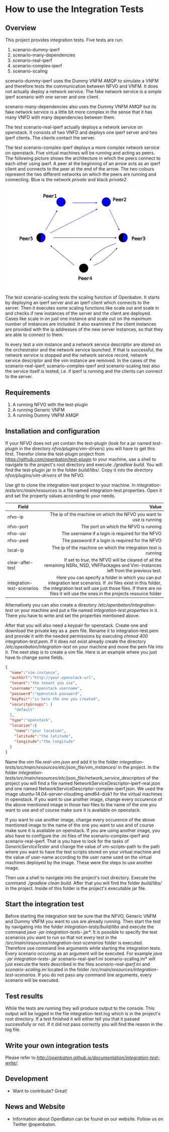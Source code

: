 # How to use the Integration Tests

## Overview

This project provides integration tests. 
Five tests are run.

1. scenario-dummy-iperf
2. scenario-many-dependencies
3. scenario-real-iperf
4. scenario-complex-iperf
5. scenario-scaling

scenario-dummy-iperf uses the Dummy VNFM AMQP to simulate a VNFM and therefore tests the communication between NFVO and VNFM. 
It does not actually deploy a network service. The fake network service is a simple iperf scenario with one server and one client. 

scenario-many-dependencies also uses the Dummy VNFM AMQP but its fake network service is a little bit more complex in the sense that it has many VNFD with many dependencies between them. 

The test scenario-real-iperf actually deploys a network service on openstack. 
It consists of two VNFD and deploys one iperf server and two iperf clients. The clients contact the server. 

The test scenario-complex-iperf deploys a more complex network service on openstack. 
Five virtual machines will be running and acting as peers. 
The following picture shows the architecture in which the peers connect to each other using iperf. 
A peer at the beginning of an arrow acts as an iperf client and connects to the peer at the end of the arrow. 
The two colours represent the two different networks on which the peers are running and connecting. 
Blue is the network *private* and black *private2*.

![Complex scenario][complex-iperf]

The test scenario-scaling tests the scaling function of Openbaton. 
It starts by deploying an iperf server and an iperf client which connects to the server. 
Then it executes some scaling functions like scale out and scale in and checks if new instances of the server and the client are deployed. Cases like scale in on just one instance and scale out on the maximum number of instances are included. 
It also examines if the client instances are provided with the ip addresses of the new server instances, so that they are able to connect to them. 

In every test a vim instance and a network service descriptor are stored on the orchestrator and the network service launched. 
If that is successful, the network service is stopped and the network service record, network service descriptor and the vim instance are removed. 
In the cases of the scenario-real-iperf, scenario-complex-iperf and scenario-scaling test also the service itself is tested, i.e. if iperf is running and the clients can connect to the server. 

## Requirements

1. A running NFVO with the test-plugin
2. A running Generic VNFM
3. A running Dummy VNFM AMQP

## Installation and configuration

If your NFVO does not yet contain the test-plugin (look for a jar named *test-plugin* in the directory *nfvo/plugins/vim-drivers*) you will have to get this first. Therefor clone the test-plugin project from https://github.com/openbaton/test-plugin to your machine, use a shell to navigate to the project's root directory and execute *./gradlew build*. You will find the test-plugin jar in the folder *build/libs/*. Copy it into the directory *nfvo/plugins/vim-drivers* of the NFVO. 

Use git to clone the integration-test project to your machine. 
In *integration-tests/src/main/resources* is a file named integration-test.properties. 
Open it and set the property values according to your needs. 

| Field          				| Value       																|
| -------------   				| -------------:																|
| nfvo-ip  					| The ip of the machine on which the NFVO you want to use is running |
| nfvo-port					| The port on which the NFVO is running |
| nfvo-usr					| The username if a login is required for the NFVO |
| nfvo-pwd                                      | The password if a login is required for the NFVO |
| local-ip					| The ip of the machine on which the integration test is running |
| clear-after-test          | If set to *true*, the NFVO will be cleared of all the remaining NSRs, NSD, VNFPackages and Vim-Instances left from the previous test. |
| integration-test-scenarios                    | Here you can specify a folder in which you can put integration test scenarios. If *.ini* files exist in this folder, the integration test will use just those files. If there are no files it will use the ones in the projects resource folder |

Alternatively you can also create a directory */etc/openbaton/integration-test* on your machine and put a file named *integration-test.properties* in it. There you have to write and set the properties mentioned above. 

After that you will also need a keypair for openstack. Create one and download the private key as a .pem file. 
Rename it to integration-test.pem and provide it with the needed permissions by executing *chmod 400 integration-test.pem*.
If it does not exist already create the directory */etc/openbaton/integration-test* on your machine and move the pem file into it. 
The next step is to create a vim file. 
Here is an example where you just have to change some fields. 
```json
{
  "name":"vim-instance",
  "authUrl":"http://your-openstack-url",
  "tenant":"the tenant you use",
  "username":"openstack username",
  "password":"openstack password",
  "keyPair":"in here the one you created",
  "securityGroups": [
    "default"
  ],
  "type":"openstack",
  "location":{
    "name":"your location",
    "latitude":"the latitude",
    "longitude":"the longitude"
  }
}
```

Name the vim file *real-vim.json* and add it to the folder *integration-tests/src/main/resources/etc/json_file/vim_instances/* in the project.
In the folder *integration-tests/src/main/resources/etc/json_file/network_service_descriptors* of the project you will find a file named NetworkServiceDescriptor-iperf-real.json and one named NetworkServiceDescriptor-complex-iperf.json. 
We used the image ubuntu-14.04-server-cloudimg-amd64-disk1 for the virtual machines in openstack. 
If you want to use another image, change every occurence of the above mentioned image in those two files to the name of the one you want to use and of course make sure it is available on openstack. 

If you want to use another image, change every occurence of the above mentioned image to the name of the one you want to use and of course make sure it is available on openstack. 
If you are using another image, you also have to configure the .ini files of the scenario-complex-iperf and scenario-real-iperf. 
That is you have to look for the tasks of *GenericServiceTester* and change the value of vm-scripts-path to the path where you want to have the test scripts stored on your virtual machine and the value of user-name according to the user name used on the virtual machines deployed by the image. These were the steps to use another image. 

Then use a shell to navigate into the project's root directory. 
Execute the command *./gradlew clean build*.
After that you will find the folder *build/libs/* in the project. Inside of this folder is the project's executable jar file. 

## Start the integration test

Before starting the integration test be sure that the NFVO, Generic VNFM and Dummy VNFM you want to use are already running. 
Then start the test by navigating into the folder *integration-tests/build/libs* and execute the command *java -jar integration-tests-*.jar*. 
It is possible to specify the test scenarios you want to run so that not every test in the */src/main/resources/integration-test-scenarios* folder is executed. 
Therefore use command line arguments while starting the integration tests. Every scenario occuring as an argument will be executed. For example *java -jar integration-tests-*.jar scenario-real-iperf.ini scenario-scaling.ini* will just execute the tests described in the files *scenario-real-iperf.ini* and *scenario-scaling.ini* located in the folder */src/main/resources/integration-test-scenarios*.
If you do not pass any command line arguments, every scenario will be executed. 

## Test results

While the tests are running they will produce output to the console. This output will be logged in the file integration-test.log which is in the project's root directory. 
If a test finished it will either tell you that it passed successfully or not. 
If it did not pass correctly you will find the reason in the log file. 

## Write your own integration tests
Please refer to *http://openbaton.github.io/documentation/integration-test-write/*.

## Development

* Want to contribute? Great!

## News and Website

* Information about OpenBaton can be found on our website. Follow us on Twitter @openbaton.

<!---
References
-->

[complex-iperf]:complex-iperf.png
